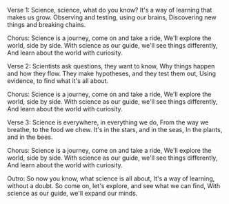 Verse 1:
Science, science, what do you know?
It's a way of learning that makes us grow.
Observing and testing, using our brains,
Discovering new things and breaking chains.

Chorus:
Science is a journey, come on and take a ride,
We'll explore the world, side by side.
With science as our guide, we'll see things differently,
And learn about the world with curiosity.

Verse 2:
Scientists ask questions, they want to know,
Why things happen and how they flow.
They make hypotheses, and they test them out,
Using evidence, to find what it's all about.

Chorus:
Science is a journey, come on and take a ride,
We'll explore the world, side by side.
With science as our guide, we'll see things differently,
And learn about the world with curiosity.

Verse 3:
Science is everywhere, in everything we do,
From the way we breathe, to the food we chew.
It's in the stars, and in the seas,
In the plants, and in the bees.

Chorus:
Science is a journey, come on and take a ride,
We'll explore the world, side by side.
With science as our guide, we'll see things differently,
And learn about the world with curiosity.

Outro:
So now you know, what science is all about,
It's a way of learning, without a doubt.
So come on, let's explore, and see what we can find,
With science as our guide, we'll expand our minds.